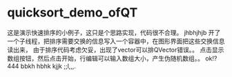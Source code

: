 # quicksort_demo_ofQT
这是演示快速排序的小例子，这只是个思路实现，代码很不合理。
jhbhjhjb
开了一个子线程，把排序需要交换的信息写入一个容器中，在图形界面把这些交换信息读出来，
由于排序代码考虑欠妥，出现了vector可以排QVector错误。。
点击显示数组按钮，然后点击开始，行编辑可以输入数组大小，产生伪随机数组。。
ok!?
444
bbkh hbhk kjjk 
;;l,,,.
